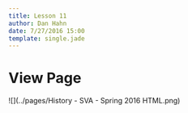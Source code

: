 ```yaml
---
title: Lesson 11
author: Dan Hahn
date: 7/27/2016 15:00
template: single.jade
---
```


# View Page

![](../pages/History - SVA - Spring 2016 HTML.png)
